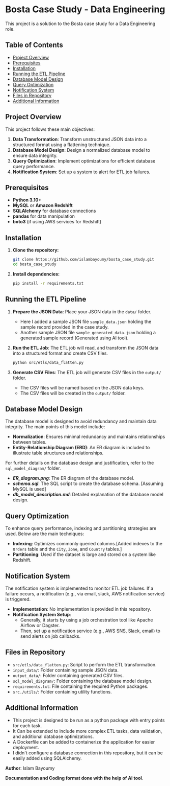 # Bosta Case Study - Data Engineering

This project is a solution to the Bosta case study for a Data Engineering role. 


## Table of Contents
- [Project Overview](#project-overview)
- [Prerequisites](#prerequisites)
- [Installation](#installation)
- [Running the ETL Pipeline](#running-the-etl-pipeline)
- [Database Model Design](#database-model-design)
- [Query Optimization](#query-optimization)
- [Notification System](#notification-system)
- [Files in Repository](#files-in-repository)
- [Additional Information](#additional-information)

## Project Overview

This project follows these main objectives:
1. **Data Transformation**: Transform unstructured JSON data into a structured format using a flattening technique.
2. **Database Model Design**: Design a normalized database model to ensure data integrity.
3. **Query Optimization**: Implement optimizations for efficient database query performance.
4. **Notification System**: Set up a system to alert for ETL job failures.

## Prerequisites

- **Python 3.10+**
- **MySQL** or **Amazon Redshift**
- **SQLAlchemy** for database connections
- **pandas** for data manipulation
- **boto3** (if using AWS services for Redshift)

## Installation

1. **Clone the repository:**
   ```bash
   git clone https://github.com/islambayoumy/bosta_case_study.git
   cd bosta_case_study
   ```

2. **Install dependencies:**
   ```bash
   pip install -r requirements.txt
   ```

## Running the ETL Pipeline

1. **Prepare the JSON Data**: Place your JSON data in the `data/` folder.
    - Here I added a sample JSON file `sample_data.json` holding the sample record provided in the case study.
    - Another sample JSON file `sample_generated_data.json` holding a generated sample record (Generated using AI tool).

2. **Run the ETL Job**: The ETL job will read, and transform the JSON data into a structured format and create CSV files.
   ```bash
   python src/etls/data_flatten.py
   ```
3. **Generate CSV Files**: The ETL job will generate CSV files in the `output/` folder.
   - The CSV files will be named based on the JSON data keys.
   - The CSV files will be created in the `output/` folder.

## Database Model Design

The database model is designed to avoid redundancy and maintain data integrity. The main points of this model include:

- **Normalization**: Ensures minimal redundancy and maintains relationships between tables.
- **Entity-Relationship Diagram (ERD)**: An ER diagram is included to illustrate table structures and relationships.

For further details on the database design and justification, refer to the `sql_model_diagram/` folder.
- ***ER_diagram.png***: The ER diagram of the database model.
- ***schema.sql***: The SQL script to create the database schema. [Assuming MySQL is used]
- ***db_model_description.md***: Detailed explanation of the database model design.

## Query Optimization

To enhance query performance, indexing and partitioning strategies are used. Below are the main techniques:

- **Indexing**: Optimizes commonly queried columns.[Added indexes to the `Orders` table and the `City`, `Zone`, and `Country` tables.]
- **Partitioning**: Used if the dataset is large and stored on a system like Redshift.

## Notification System

The notification system is implemented to monitor ETL job failures. If a failure occurs, a notification (e.g., via email, slack, AWS notification service) is triggered. 

- **Implementation**: No implementation is provided in this repository.
- **Notification System Setup**: 
  - Generally, it starts by using a job orchestration tool like Apache Airflow or Dagster.
  - Then, set up a notification service (e.g., AWS SNS, Slack, email) to send alerts on job callbacks.

## Files in Repository

- `src/etls/data_flatten.py`: Script to perform the ETL transformation.
- `input_data/`: Folder containing sample JSON data.
- `output_data/`: Folder containing generated CSV files.
- `sql_model_diagram/`: Folder containing the database model design.
- `requirements.txt`: File containing the required Python packages.
- `src./utils/`: Folder containing utility functions.

## Additional Information

- This project is designed to be run as a python package with entry points for each task.
- It Can be extended to include more complex ETL tasks, data validation, and additional database optimizations.
- A Dockerfile can be added to containerize the application for easier deployment.
- I didn't configure a database connection in this repository, but it can be easily added using SQLAlchemy.


**Author**: Islam Bayoumy

**Documentation and Coding format done with the help of AI tool**.